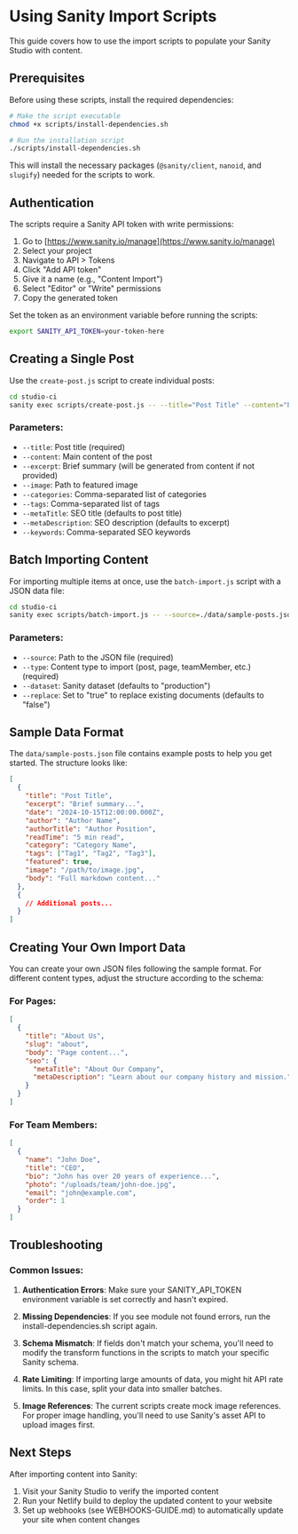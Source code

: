# Using Sanity Import Scripts

This guide covers how to use the import scripts to populate your Sanity Studio with content.

## Prerequisites

Before using these scripts, install the required dependencies:

```bash
# Make the script executable
chmod +x scripts/install-dependencies.sh

# Run the installation script
./scripts/install-dependencies.sh
```

This will install the necessary packages (`@sanity/client`, `nanoid`, and `slugify`) needed for the scripts to work.

## Authentication

The scripts require a Sanity API token with write permissions:

1. Go to [https://www.sanity.io/manage](https://www.sanity.io/manage)
2. Select your project
3. Navigate to API > Tokens
4. Click "Add API token"
5. Give it a name (e.g., "Content Import")
6. Select "Editor" or "Write" permissions
7. Copy the generated token

Set the token as an environment variable before running the scripts:

```bash
export SANITY_API_TOKEN=your-token-here
```

## Creating a Single Post

Use the `create-post.js` script to create individual posts:

```bash
cd studio-ci
sanity exec scripts/create-post.js -- --title="Post Title" --content="Post content..." --image="/uploads/path/to/image.jpg"
```

### Parameters:

- `--title`: Post title (required)
- `--content`: Main content of the post
- `--excerpt`: Brief summary (will be generated from content if not provided)
- `--image`: Path to featured image
- `--categories`: Comma-separated list of categories
- `--tags`: Comma-separated list of tags
- `--metaTitle`: SEO title (defaults to post title)
- `--metaDescription`: SEO description (defaults to excerpt)
- `--keywords`: Comma-separated SEO keywords

## Batch Importing Content

For importing multiple items at once, use the `batch-import.js` script with a JSON data file:

```bash
cd studio-ci
sanity exec scripts/batch-import.js -- --source=./data/sample-posts.json --type=post
```

### Parameters:

- `--source`: Path to the JSON file (required)
- `--type`: Content type to import (post, page, teamMember, etc.) (required)
- `--dataset`: Sanity dataset (defaults to "production")
- `--replace`: Set to "true" to replace existing documents (defaults to "false")

## Sample Data Format

The `data/sample-posts.json` file contains example posts to help you get started. The structure looks like:

```json
[
  {
    "title": "Post Title",
    "excerpt": "Brief summary...",
    "date": "2024-10-15T12:00:00.000Z",
    "author": "Author Name",
    "authorTitle": "Author Position",
    "readTime": "5 min read",
    "category": "Category Name",
    "tags": ["Tag1", "Tag2", "Tag3"],
    "featured": true,
    "image": "/path/to/image.jpg",
    "body": "Full markdown content..."
  },
  {
    // Additional posts...
  }
]
```

## Creating Your Own Import Data

You can create your own JSON files following the sample format. For different content types, adjust the structure according to the schema:

### For Pages:

```json
[
  {
    "title": "About Us",
    "slug": "about",
    "body": "Page content...",
    "seo": {
      "metaTitle": "About Our Company",
      "metaDescription": "Learn about our company history and mission."
    }
  }
]
```

### For Team Members:

```json
[
  {
    "name": "John Doe",
    "title": "CEO",
    "bio": "John has over 20 years of experience...",
    "photo": "/uploads/team/john-doe.jpg",
    "email": "john@example.com",
    "order": 1
  }
]
```

## Troubleshooting

### Common Issues:

1. **Authentication Errors**: Make sure your SANITY_API_TOKEN environment variable is set correctly and hasn't expired.

2. **Missing Dependencies**: If you see module not found errors, run the install-dependencies.sh script again.

3. **Schema Mismatch**: If fields don't match your schema, you'll need to modify the transform functions in the scripts to match your specific Sanity schema.

4. **Rate Limiting**: If importing large amounts of data, you might hit API rate limits. In this case, split your data into smaller batches.

5. **Image References**: The current scripts create mock image references. For proper image handling, you'll need to use Sanity's asset API to upload images first.

## Next Steps

After importing content into Sanity:

1. Visit your Sanity Studio to verify the imported content
2. Run your Netlify build to deploy the updated content to your website
3. Set up webhooks (see WEBHOOKS-GUIDE.md) to automatically update your site when content changes
